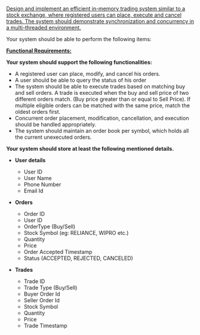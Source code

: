 [Design and implement an efficient in-memory trading system similar to a stock exchange, where
registered users can place, execute and cancel trades. The system should demonstrate
synchronization and concurrency in a multi-threaded environment.]()

Your system should be able to perform the following items:

**[Functional Requirements:]()**

**Your system should support the following functionalities:**
- A registered user can place, modify, and cancel his orders.
- A user should be able to query the status of his order
- The system should be able to execute trades based on matching buy
and sell orders. A trade is executed when the buy and sell price of two different orders
match. (Buy price greater than or equal to Sell Price). If multiple eligible orders can be
matched with the same price, match the oldest orders first.
- Concurrent order placement, modification, cancellation, and execution
should be handled appropriately.
- The system should maintain an order book per symbol, which holds all the current
unexecuted orders.


**Your system should store at least the following mentioned details.**

- **User details**

    - User ID
    - User Name
    - Phone Number
    - Email Id

- **Orders**

    - Order ID
    - User ID
    - OrderType (Buy/Sell)
    - Stock Symbol (eg: RELIANCE, WIPRO etc.)
    - Quantity
    - Price
    - Order Accepted Timestamp
    - Status (ACCEPTED, REJECTED, CANCELED)

- **Trades**

  - Trade ID
  - Trade Type (Buy/Sell)
  - Buyer Order Id
  - Seller Order Id
  - Stock Symbol
  - Quantity
  - Price
  - Trade Timestamp